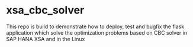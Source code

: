 # xsa_cbc_solver
This repo is build to demonstrate how to deploy, test and bugfix the flask application which solve the optimization problems based on CBC solver in SAP HANA XSA and in the Linux
